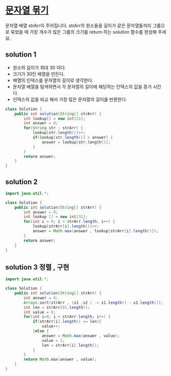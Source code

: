 # [문자열 묶기](https://programmers.co.kr/learn/courses/30/lessons/181855)


문자열 배열 strArr이 주어집니다. strArr의 원소들을 길이가 같은 문자열들끼리 그룹으로 묶었을 때 가장 개수가 많은 그룹의 크기를 return 하는 solution 함수를 완성해 주세요.

## solution 1

- 원소의 길이가 최대 30 이다.
- 크기가 30인 배열을 만든다.
- 배열의 인덱스를 문자열의 길이로 생각한다.
- 문자열 배열을 탐색하면서 각 문자열의 길이에 해당하는 인덱스의 값을 증가 시킨다.
- 인덱스의 값을 비교 해서 가장 많은 문자열의 길이를 반환한다. 

```java
class Solution {
    public int solution(String[] strArr) {
        int lookup[] = new int[31];
        int answer = 0;
        for(String str : strArr) {
            lookup[str.length()]++;
            if(lookup[str.length()] > answer) {
                answer = lookup[str.length()];
            }
        }
        return answer;
    }
}
```



## solution 2



```java
import java.util.*;

class Solution {
    public int solution(String[] strArr) {
        int answer = 0;
        int lookup [] = new int[31];
        for(int i = 0; i < strArr.length; i++) {
            lookup[strArr[i].length()]++;
            answer = Math.max(answer , lookup[strArr[i].length()]);
        }
        return answer;
    }
}
```

## solution 3 정렬 , 구현

```java
import java.util.*;

class Solution {
    public int solution(String[] strArr) {
        int answer = 0;
        Arrays.sort(strArr , (s1 ,s2 ) -> s1.length() - s2.length());
        int len = strArr[0].length();
        int value = 0;
        for(int i=0; i < strArr.length; i++) {
            if(strArr[i].length() == len){
                value++;
            }else {
                answer = Math.max(answer , value);
                value = 1;
                len = strArr[i].length();
            }
        }
        return Math.max(answer , value);
    }
}
```


